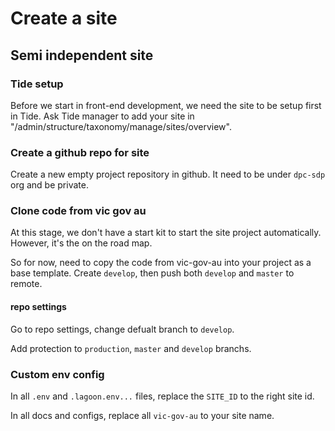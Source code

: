 # Create a site

## Semi independent site

### Tide setup

Before we start in front-end development, we need the site to be setup first in Tide. Ask Tide manager to add your site in "/admin/structure/taxonomy/manage/sites/overview".

### Create a github repo for site

Create a new empty project repository in github. It need to be under `dpc-sdp` org and be private.

### Clone code from vic gov au

At this stage, we don't have a start kit to start the site project automatically. However, it's the on the road map.

So for now, need to copy the code from vic-gov-au into your project as a base template. Create `develop`, then push both `develop` and `master` to remote.

#### repo settings

Go to repo settings, change defualt branch to `develop`.

Add protection to `production`, `master` and `develop` branchs.

### Custom env config

In all `.env` and `.lagoon.env...` files, replace the `SITE_ID` to the right site id.

In all docs and configs, replace all `vic-gov-au` to your site name.
